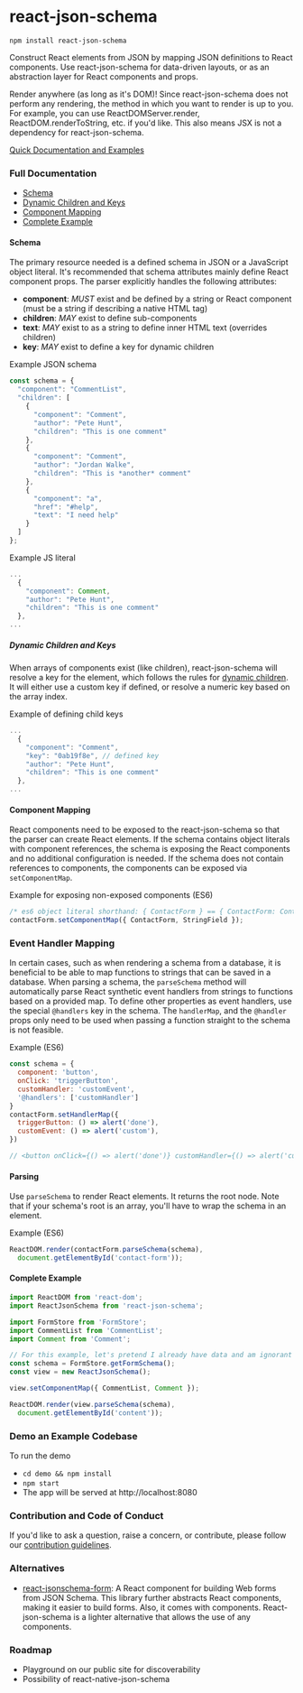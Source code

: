 # react-json-schema

`npm install react-json-schema`

Construct React elements from JSON by mapping JSON definitions to React components. Use react-json-schema for data-driven layouts, or as an abstraction layer for React components and props.

Render anywhere (as long as it's DOM)! Since react-json-schema does not perform any rendering, the method in which you want to render is up to you. For example, you can use ReactDOMServer.render, ReactDOM.renderToString, etc. if you'd like. This also means JSX is not a dependency for react-json-schema.

[Quick Documentation and Examples](http://techniquesoftware.github.io/react-json-schema/)

### Full Documentation

* [Schema](#schema)
* [Dynamic Children and Keys](#dynamic-children-and-keys)
* [Component Mapping](#component-mapping)
* [Complete Example](#complete-example)

#### Schema

The primary resource needed is a defined schema in JSON or a JavaScript object literal. It's recommended that schema attributes mainly define React component props. The parser explicitly handles the following attributes:
- **component**: _MUST_ exist and be defined by a string or React component (must be a string if describing a native HTML tag)
- **children**: _MAY_ exist to define sub-components
- **text**: _MAY_ exist to as a string to define inner HTML text (overrides children)
- **key**: _MAY_ exist to define a key for dynamic children

Example JSON schema
```js
const schema = {
  "component": "CommentList",
  "children": [
    {
      "component": "Comment",
      "author": "Pete Hunt",
      "children": "This is one comment"
    },
    {
      "component": "Comment",
      "author": "Jordan Walke",
      "children": "This is *another* comment"
    },
    {
      "component": "a",
      "href": "#help",
      "text": "I need help"
    }
  ]
};
```

Example JS literal
```js
...
  {
    "component": Comment,
    "author": "Pete Hunt",
    "children": "This is one comment"
  },
...
```

##### Dynamic Children and Keys

When arrays of components exist (like children), react-json-schema will resolve a key for the element, which follows the rules for [dynamic children](https://facebook.github.io/react/docs/multiple-components.html#dynamic-children). It will either use a custom key if defined, or resolve a numeric key based on the array index.

Example of defining child keys
```js
...
  {
    "component": "Comment",
    "key": "0ab19f8e", // defined key
    "author": "Pete Hunt",
    "children": "This is one comment"
  },
...
```

#### Component Mapping

React components need to be exposed to the react-json-schema so that the parser can create React elements. If the schema contains object literals with component references, the schema is exposing the React components and no additional configuration is needed. If the schema does not contain references to components, the components can be exposed via `setComponentMap`.

Example for exposing non-exposed components (ES6)
```js
/* es6 object literal shorthand: { ContactForm } == { ContactForm: ContactForm } */
contactForm.setComponentMap({ ContactForm, StringField });
```

### Event Handler Mapping

In certain cases, such as when rendering a schema from a database, it is beneficial to be able to map functions to strings that can be saved in a database. When parsing a schema, the `parseSchema` method will automatically parse React synthetic event handlers from strings to functions based on a provided map. To define other properties  as event handlers, use the special `@handlers` key in the schema. The `handlerMap`, and the `@handler` props only need to be used when passing a function straight to the schema is not feasible. 

Example (ES6)
```js
const schema = {
  component: 'button',
  onClick: 'triggerButton',
  customHandler: 'customEvent',
  '@handlers': ['customHandler']
}
contactForm.setHandlerMap({
  triggerButton: () => alert('done'),
  customEvent: () => alert('custom'),
})

// <button onClick={() => alert('done')} customHandler={() => alert('custom')}
```

#### Parsing

Use `parseSchema` to render React elements. It returns the root node. Note that if your schema's root is an array, you'll have to wrap the schema in an element.

Example (ES6)
```js
ReactDOM.render(contactForm.parseSchema(schema),
  document.getElementById('contact-form'));
```

#### Complete Example

```js
import ReactDOM from 'react-dom';
import ReactJsonSchema from 'react-json-schema';

import FormStore from 'FormStore';
import CommentList from 'CommentList';
import Comment from 'Comment';

// For this example, let's pretend I already have data and am ignorant of actions
const schema = FormStore.getFormSchema();
const view = new ReactJsonSchema();

view.setComponentMap({ CommentList, Comment });

ReactDOM.render(view.parseSchema(schema),
  document.getElementById('content'));
```

### Demo an Example Codebase

To run the demo
* `cd demo && npm install`
* `npm start`
* The app will be served at http://localhost:8080

### Contribution and Code of Conduct

If you'd like to ask a question, raise a concern, or contribute, please follow our [contribution guidelines](CONTRIBUTE.md).

### Alternatives

* [react-jsonschema-form](https://github.com/mozilla-services/react-jsonschema-form): A React component for building Web forms from JSON Schema. This library further abstracts React components, making it easier to build forms. Also, it comes with components. React-json-schema is a lighter alternative that allows the use of any components.

### Roadmap

* Playground on our public site for discoverability
* Possibility of react-native-json-schema
